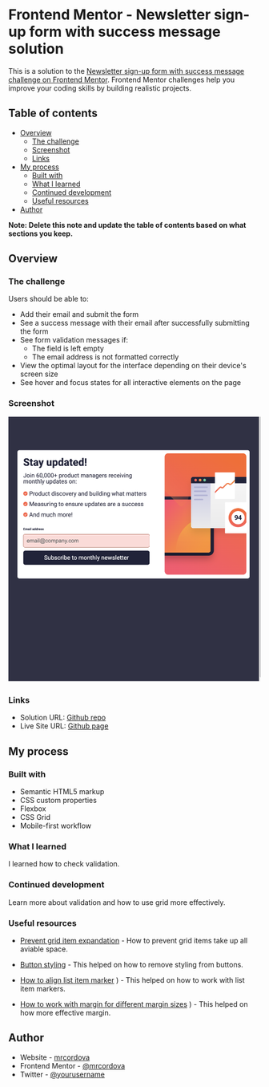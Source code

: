 # Frontend Mentor - Newsletter sign-up form with success message solution

This is a solution to the [Newsletter sign-up form with success message challenge on Frontend Mentor](https://www.frontendmentor.io/challenges/newsletter-signup-form-with-success-message-3FC1AZbNrv). Frontend Mentor challenges help you improve your coding skills by building realistic projects.

## Table of contents

- [Overview](#overview)
  - [The challenge](#the-challenge)
  - [Screenshot](#screenshot)
  - [Links](#links)
- [My process](#my-process)
  - [Built with](#built-with)
  - [What I learned](#what-i-learned)
  - [Continued development](#continued-development)
  - [Useful resources](#useful-resources)
- [Author](#author)

**Note: Delete this note and update the table of contents based on what sections you keep.**

## Overview

### The challenge

Users should be able to:

- Add their email and submit the form
- See a success message with their email after successfully submitting the form
- See form validation messages if:
  - The field is left empty
  - The email address is not formatted correctly
- View the optimal layout for the interface depending on their device's screen size
- See hover and focus states for all interactive elements on the page

### Screenshot

![](assets/images/screenshot.png)

### Links

- Solution URL: [Github repo](https://github.com/mrcordova/newsletter-sign-up-with-success-message-main)
- Live Site URL: [Github page](https://mrcordova.github.io/newsletter-sign-up-with-success-message-main/)

## My process

### Built with

- Semantic HTML5 markup
- CSS custom properties
- Flexbox
- CSS Grid
- Mobile-first workflow

### What I learned

I learned how to check validation.

### Continued development

Learn more about validation and how to use grid more effectively.

### Useful resources

- [Prevent grid item expandation](https://stackoverflow.com/questions/43311943/prevent-content-from-expanding-grid-items) - How to prevent grid items take up all aviable space.

- [Button styling](https://stackoverflow.com/questions/2460100/remove-the-complete-styling-of-an-html-button-submit) - This helped on how to remove styling from buttons.

- [How to align list item marker](https://stackoverflow.com/questions/69874236/how-can-i-vertically-align-a-list-item-marker)
  ) - This helped on how to work with list item markers.

- [How to work with margin for different margin sizes](https://stackoverflow.com/questions/21952994/ways-to-change-margin-by-screen-size)
  ) - This helped on how more effective margin.

## Author

- Website - [mrcordova](https://github.com/mrcordova)
- Frontend Mentor - [@mrcordova](https://www.frontendmentor.io/profile/mrcordova)
- Twitter - [@yourusername](https://www.twitter.com/yourusername)

